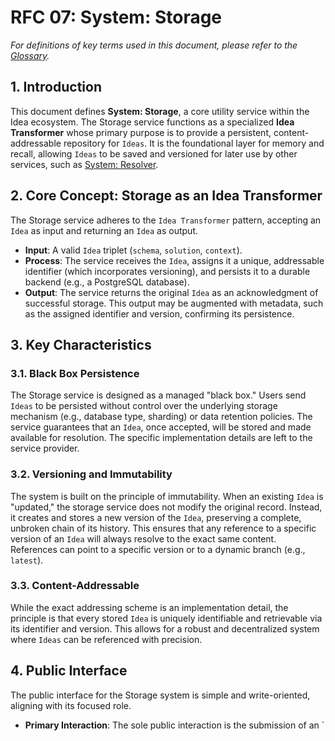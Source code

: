 # RFC 07: System: Storage

_For definitions of key terms used in this document, please refer to the [Glossary](./000_glossary.md)._

## 1. Introduction

This document defines **System: Storage**, a core utility service within the Idea ecosystem. The Storage service functions as a specialized **Idea Transformer** whose primary purpose is to provide a persistent, content-addressable repository for `Ideas`. It is the foundational layer for memory and recall, allowing `Ideas` to be saved and versioned for later use by other services, such as [System: Resolver](./202_system_resolver.md).

## 2. Core Concept: Storage as an Idea Transformer

The Storage service adheres to the `Idea Transformer` pattern, accepting an `Idea` as input and returning an `Idea` as output.

- **Input**: A valid `Idea` triplet (`schema`, `solution`, `context`).
- **Process**: The service receives the `Idea`, assigns it a unique, addressable identifier (which incorporates versioning), and persists it to a durable backend (e.g., a PostgreSQL database).
- **Output**: The service returns the original `Idea` as an acknowledgment of successful storage. This output may be augmented with metadata, such as the assigned identifier and version, confirming its persistence.

## 3. Key Characteristics

### 3.1. Black Box Persistence

The Storage service is designed as a managed "black box." Users send `Ideas` to be persisted without control over the underlying storage mechanism (e.g., database type, sharding) or data retention policies. The service guarantees that an `Idea`, once accepted, will be stored and made available for resolution. The specific implementation details are left to the service provider.

### 3.2. Versioning and Immutability

The system is built on the principle of immutability. When an existing `Idea` is "updated," the storage service does not modify the original record. Instead, it creates and stores a new version of the `Idea`, preserving a complete, unbroken chain of its history. This ensures that any reference to a specific version of an `Idea` will always resolve to the exact same content. References can point to a specific version or to a dynamic branch (e.g., `latest`).

### 3.3. Content-Addressable

While the exact addressing scheme is an implementation detail, the principle is that every stored `Idea` is uniquely identifiable and retrievable via its identifier and version. This allows for a robust and decentralized system where `Ideas` can be referenced with precision.

## 4. Public Interface

The public interface for the Storage system is simple and write-oriented, aligning with its focused role.

- **Primary Interaction**: The sole public interaction is the submission of an `
